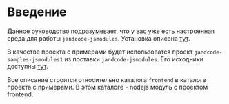 Введение
========

Данное руководство подразумевает, что у вас уже есть настроенная среда для работы
`jandcode-jsmodules`. Установка описана [тут](../intro/install).

В качестве проекта с примерами будет использоватся проект `jandcode-samples-jsmodules1`
из поставки `jandcode-jsmodules`. Его исходники доступны 
[тут](https://github.com/gkraser/jandcode-jsmodules/tree/dev/samples/jandcode-samples-jsmodules1).

Все описание строится относительно каталога `frontend` в каталоге проекта с примерами.
В этом каталоге - nodejs модуль с проектом frontend.

